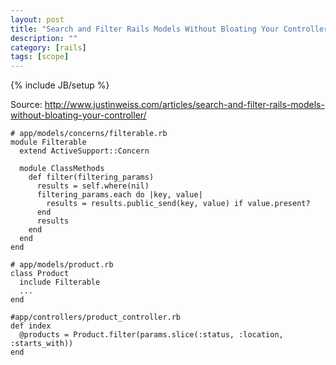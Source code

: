 ```yaml
---
layout: post
title: "Search and Filter Rails Models Without Bloating Your Controller"
description: ""
category: [rails]
tags: [scope]
---
```

{% include JB/setup %}

Source: <http://www.justinweiss.com/articles/search-and-filter-rails-models-without-bloating-your-controller/>

    # app/models/concerns/filterable.rb
    module Filterable
      extend ActiveSupport::Concern

      module ClassMethods
        def filter(filtering_params)
          results = self.where(nil)
          filtering_params.each do |key, value|
            results = results.public_send(key, value) if value.present?
          end
          results
        end
      end
    end
    
    # app/models/product.rb
    class Product
      include Filterable
      ...
    end
    
    #app/controllers/product_controller.rb
    def index
      @products = Product.filter(params.slice(:status, :location, :starts_with))
    end


